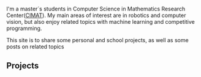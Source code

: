
I'm a master´s students in Computer Science in Mathematics Research Center([CIMAT](https://www.cimat.mx/en/about_cimat)). My main areas of interest are in robotics and computer vision, but also enjoy related topics with machine learning and competitive programming.

This site is to share some personal and school projects, as well as some posts on related topics

## Projects